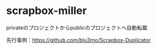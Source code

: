 # scrapbox-miller
privateのプロジェクトからpublicのプロジェクトへ自動転載


先行事例：https://github.com/blu3mo/Scrapbox-Duplicator
